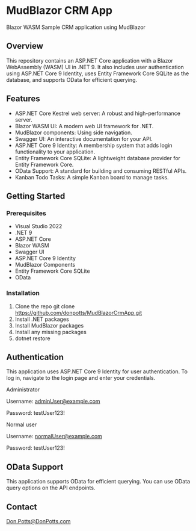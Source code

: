 # MudBlazor CRM App
Blazor WASM Sample CRM application using MudBlazor

## Overview

This repository contains an ASP.NET Core application with a Blazor WebAssembly (WASM) UI in .NET 9. It also includes user authentication using ASP.NET Core 9 Identity, uses Entity Framework Core SQLite as the database, and supports OData for efficient querying.

## Features

- ASP.NET Core Kestrel web server: A robust and high-performance server.
- Blazor WASM UI: A modern web UI framework for .NET.
- MudBlazor components: Using side navigation.
- Swagger UI: An interactive documentation for your API.
- ASP.NET Core 9 Identity: A membership system that adds login functionality to your application.
- Entity Framework Core SQLite: A lightweight database provider for Entity Framework Core.
- OData Support: A standard for building and consuming RESTful APIs.
- Kanban Todo Tasks: A simple Kanban board to manage tasks.

## Getting Started

### Prerequisites

- Visual Studio 2022
- .NET 9
- ASP.NET Core
- Blazor WASM
- Swagger UI
- ASP.NET Core 9 Identity
- MudBlazor Components
- Entity Framework Core SQLite
- OData

### Installation

1. Clone the repo
  git clone https://github.com/donpotts/MudBlazorCrmApp.git
2. Install .NET packages
3. Install MudBlazor packages
4. Install any missing packages
5. dotnet restore
   
## Authentication

This application uses ASP.NET Core 9 Identity for user authentication. To log in, navigate to the login page and enter your credentials.

Administrator

Username:  adminUser@example.com

Password:  testUser123!

Normal user

Username:  normalUser@example.com

Password:  testUser123!

## OData Support

This application supports OData for efficient querying. You can use OData query options on the API endpoints.

## Contact

Don.Potts@DonPotts.com
